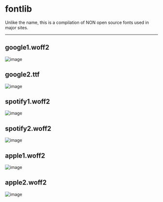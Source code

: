 # fontlib
Unlike the name, this is a compilation of NON open source fonts used in major sites.

<hr>

## google1.woff2
![image](https://github.com/user-attachments/assets/988d7c46-df31-4ae2-8854-528aa7e49f3f)

## google2.ttf
![image](https://github.com/user-attachments/assets/03028e25-6f56-433b-9493-496a2c3c9f6a)

## spotify1.woff2
![image](https://github.com/user-attachments/assets/40af93d2-1ce0-4e78-9427-d05109e554d0)

## spotify2.woff2
![image](https://github.com/user-attachments/assets/a1be1d1f-df28-4bc9-819b-476fcc05c8b3)

## apple1.woff2
![image](https://github.com/user-attachments/assets/255d7883-c7c4-4b03-9f0e-5bae5f46e2b7)

## apple2.woff2
![image](https://github.com/user-attachments/assets/db73ba58-7506-48f5-b527-0be71e48dee9)
